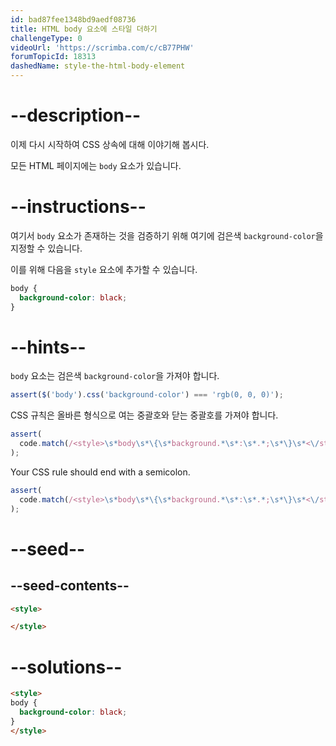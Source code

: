 ```yaml
---
id: bad87fee1348bd9aedf08736
title: HTML body 요소에 스타일 더하기
challengeType: 0
videoUrl: 'https://scrimba.com/c/cB77PHW'
forumTopicId: 18313
dashedName: style-the-html-body-element
---
```


# --description--

이제 다시 시작하여 CSS 상속에 대해 이야기해 봅시다.

모든 HTML 페이지에는 `body` 요소가 있습니다.

# --instructions--

여기서 `body` 요소가 존재하는 것을 검증하기 위해 여기에 검은색 `background-color`을 지정할 수 있습니다.

이를 위해 다음을 `style` 요소에 추가할 수 있습니다.

```css
body {
  background-color: black;
}
```

# --hints--

`body` 요소는 검은색 `background-color`을 가져야 합니다.

```js
assert($('body').css('background-color') === 'rgb(0, 0, 0)');
```

CSS 규칙은 올바른 형식으로 여는 중괄호와 닫는 중괄호를 가져야 합니다.

```js
assert(
  code.match(/<style>\s*body\s*\{\s*background.*\s*:\s*.*;\s*\}\s*<\/style>/i)
);
```

Your CSS rule should end with a semicolon.

```js
assert(
  code.match(/<style>\s*body\s*\{\s*background.*\s*:\s*.*;\s*\}\s*<\/style>/i)
);
```

# --seed--

## --seed-contents--

```html
<style>

</style>
```

# --solutions--

```html
<style>
body {
  background-color: black;
}
</style>
```
